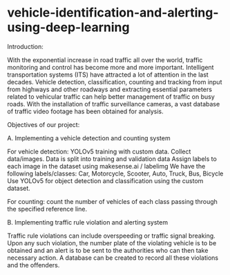 # vehicle-identification-and-alerting-using-deep-learning

Introduction:

With the exponential increase in road traffic all over the world, traffic monitoring and control has become more and more important. Intelligent transportation systems (ITS) have attracted a lot of attention in the last decades. Vehicle detection, classification, counting and tracking from input from highways and other roadways and extracting essential parameters related to vehicular traffic can help better management of traffic on busy roads. With the installation of traffic surveillance cameras, a vast database of traffic video footage has been obtained for analysis.

Objectives of our project: 

A. Implementing a vehicle detection and counting system

For vehicle detection: YOLOv5 training with custom data.
Collect data/images. Data is split into training and validation data
Assign labels to each image in the dataset using makesense.ai / labelimg
We have the following labels/classes: Car, Motorcycle, Scooter, Auto, Truck, Bus, Bicycle
Use YOLOv5 for object detection and classification using the custom dataset. 

For counting: count the number of vehicles of each class passing through the specified reference line.

B. Implementing traffic rule violation and alerting system

Traffic rule violations can include overspeeding or traffic signal breaking.
Upon any such violation, the number plate of the violating vehicle is to be obtained and an alert is to be sent to the authorities who can then take necessary action. A database can be created to record all these violations and the offenders.

